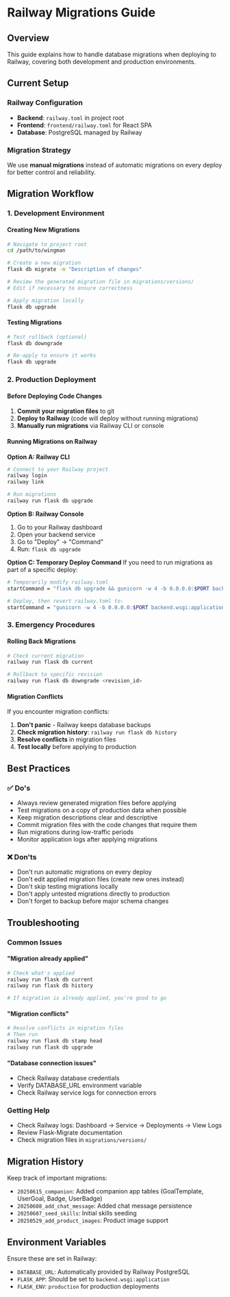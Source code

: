 # Railway Migrations Guide

## Overview
This guide explains how to handle database migrations when deploying to Railway, covering both development and production environments.

## Current Setup

### Railway Configuration
- **Backend**: `railway.toml` in project root
- **Frontend**: `frontend/railway.toml` for React SPA
- **Database**: PostgreSQL managed by Railway

### Migration Strategy
We use **manual migrations** instead of automatic migrations on every deploy for better control and reliability.

## Migration Workflow

### 1. Development Environment

#### Creating New Migrations
```bash
# Navigate to project root
cd /path/to/wingman

# Create a new migration
flask db migrate -m "Description of changes"

# Review the generated migration file in migrations/versions/
# Edit if necessary to ensure correctness

# Apply migration locally
flask db upgrade
```

#### Testing Migrations
```bash
# Test rollback (optional)
flask db downgrade

# Re-apply to ensure it works
flask db upgrade
```

### 2. Production Deployment

#### Before Deploying Code Changes
1. **Commit your migration files** to git
2. **Deploy to Railway** (code will deploy without running migrations)
3. **Manually run migrations** via Railway CLI or console

#### Running Migrations on Railway

**Option A: Railway CLI**
```bash
# Connect to your Railway project
railway login
railway link

# Run migrations
railway run flask db upgrade
```

**Option B: Railway Console**
1. Go to your Railway dashboard
2. Open your backend service
3. Go to "Deploy" → "Command"
4. Run: `flask db upgrade`

**Option C: Temporary Deploy Command**
If you need to run migrations as part of a specific deploy:
```bash
# Temporarily modify railway.toml
startCommand = "flask db upgrade && gunicorn -w 4 -b 0.0.0.0:$PORT backend.wsgi:application"

# Deploy, then revert railway.toml to:
startCommand = "gunicorn -w 4 -b 0.0.0.0:$PORT backend.wsgi:application"
```

### 3. Emergency Procedures

#### Rolling Back Migrations
```bash
# Check current migration
railway run flask db current

# Rollback to specific revision
railway run flask db downgrade <revision_id>
```

#### Migration Conflicts
If you encounter migration conflicts:
1. **Don't panic** - Railway keeps database backups
2. **Check migration history**: `railway run flask db history`
3. **Resolve conflicts** in migration files
4. **Test locally** before applying to production

## Best Practices

### ✅ Do's
- Always review generated migration files before applying
- Test migrations on a copy of production data when possible
- Keep migration descriptions clear and descriptive
- Commit migration files with the code changes that require them
- Run migrations during low-traffic periods
- Monitor application logs after applying migrations

### ❌ Don'ts
- Don't run automatic migrations on every deploy
- Don't edit applied migration files (create new ones instead)
- Don't skip testing migrations locally
- Don't apply untested migrations directly to production
- Don't forget to backup before major schema changes

## Troubleshooting

### Common Issues

#### "Migration already applied"
```bash
# Check what's applied
railway run flask db current
railway run flask db history

# If migration is already applied, you're good to go
```

#### "Migration conflicts"
```bash
# Resolve conflicts in migration files
# Then run
railway run flask db stamp head
railway run flask db upgrade
```

#### "Database connection issues"
- Check Railway database credentials
- Verify DATABASE_URL environment variable
- Check Railway service logs for connection errors

### Getting Help
- Check Railway logs: Dashboard → Service → Deployments → View Logs
- Review Flask-Migrate documentation
- Check migration files in `migrations/versions/`

## Migration History
Keep track of important migrations:

- `20250615_companion`: Added companion app tables (GoalTemplate, UserGoal, Badge, UserBadge)
- `20250608_add_chat_message`: Added chat message persistence
- `20250607_seed_skills`: Initial skills seeding
- `20250529_add_product_images`: Product image support

## Environment Variables
Ensure these are set in Railway:
- `DATABASE_URL`: Automatically provided by Railway PostgreSQL
- `FLASK_APP`: Should be set to `backend.wsgi:application`
- `FLASK_ENV`: `production` for production deployments
